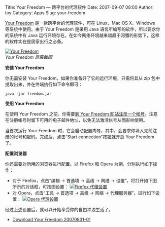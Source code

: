 Title: Your Freedom — 跨平台的代理软件
Date: 2007-09-07 08:00
Author: toy
Category: Apps
Slug: your-freedom

[Your Freedom](http://www.your-freedom.net/)
是一款跨平台的代理软件，可在 Linux、Mac OS X、Windows 等系统中使用。由于
Your Freedom 是采用 Java 语言所编写的软件，所以要求你的系统中有 Java
运行环境存在。在如今网络环境越来越趋于河蟹的形势下，这样的软件实在是居家出行之必备。

[![Your
Freedom](http://i.linuxtoy.org/i/2007/09/your-freedom_s.png)](http://i.linuxtoy.org/i/2007/09/your-freedom.png)  
*Your Freedom 屏幕截图*

**安装 Your Freedom**

你无需安装 Your Freedom，如果你准备好了它的运行环境，只需将其从 zip
包中提取出来，并在终端执行如下命令即可：

`java -jar freedom.jar`

**使用 Your Freedom**

在使用 Your Freedom 之前，你需要[到 Your Freedom
网站注册一个帐号](http://www.your-freedom.net/170/)。注意在注册帐号时留下可用的电子邮件地址，以免无法激活帐号从而影响使用。

当首次运行 Your Freedom
时，它会启动配置向导，其中，会要求你填入先前注册的帐号和密码。完成后，点击“Start
connection”按钮就开启 Your Freedom 了。

**配置浏览器**

你还需要对所用的浏览器进行配置。以 Firefox 和 Opera
为例，分别执行如下操作：

-   对于 Firefox，点击“编辑 → 首选项 → 高级 → 网络 →
    设置”，将打开如下图所示的对话框，可按图设置：
    [![Firefox
    代理设置](http://i.linuxtoy.org/i/2007/09/firefox-proxy_s.png)](http://i.linuxtoy.org/i/2007/09/firefox-proxy.png)
-   对 Opera，点击“工具 → 首选项 → 高级 → 网络 →
    代理服务器”，进行如下设置：
    [![Opera
    代理设置](http://i.linuxtoy.org/i/2007/09/opera-proxy_s.png)](http://i.linuxtoy.org/i/2007/09/opera-proxy.png)

经过上述设置后，就可以开始享受你的自由冲浪生活了。

- [Download Your Freedom 20070831-01](http://www.your-freedom.net/3/)
